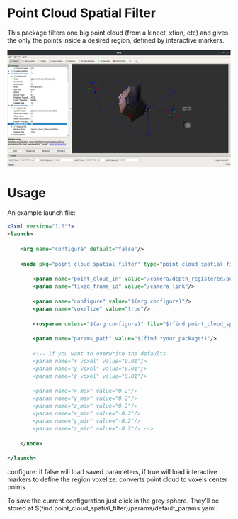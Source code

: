 # Point Cloud Spatial Filter

This package filters one big point cloud (from a kinect, xtion, etc) and gives the only the points inside a desired region, defined by interactive markers.

![spatial_filter](../docs/spatial_filter.png)

# Usage

An example launch file:

```xml
<?xml version="1.0"?>
<launch>

    <arg name="configure" default="false"/>

    <node pkg="point_cloud_spatial_filter" type="point_cloud_spatial_filter_node" name="point_cloud_filter" output="screen" required="true">

        <param name="point_cloud_in" value="/camera/depth_registered/points"/>
        <param name="fixed_frame_id" value="/camera_link"/>

        <param name="configure" value="$(arg configure)"/>
        <param name="voxelize" value="true"/>
        
        <rosparam unless="$(arg configure)" file="$(find point_cloud_spatial_filter)/params/default_params.yaml" command="load" />

        <param name="params_path" value="$(find *your_package*)"/>    
        
        <!-- If you want to overwrite the defaults  
        <param name="x_voxel" value="0.01"/>
        <param name="y_voxel" value="0.01"/>
        <param name="z_voxel" value="0.01"/>

        <param name="x_max" value="0.2"/>
        <param name="y_max" value="0.2"/>
        <param name="z_max" value="0.2"/>
        <param name="x_min" value="-0.2"/>
        <param name="y_min" value="-0.2"/>
        <param name="z_min" value="-0.2"/> -->

    </node>

</launch>
```

configure: if false will load saved parameters, if true will load interactive markers to define the region
voxelize: converts point cloud to voxels center points

To save the current configuration just click in the grey sphere. They'll be stored at $(find point_cloud_spatial_filter)/params/default_params.yaml.